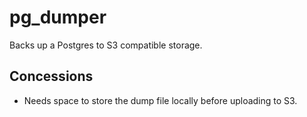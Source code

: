# pg_dumper
Backs up a Postgres to S3 compatible storage.

## Concessions
- Needs space to store the dump file locally before uploading to S3.
